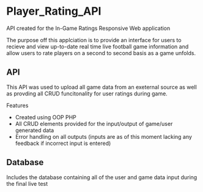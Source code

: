 # Player_Rating_API
API created for the In-Game Ratings Responsive Web application

The purpose off this applciation is to provide an interface for users to recieve and view up-to-date real time live football game information and allow users to rate players on a second to second basis as a game unfolds.

## API

This API was used to upload all game data from an exeternal source as well as provding all CRUD funcitonality for user ratings during game.

Features
- Created using OOP PHP
- All CRUD elements provided for the input/output of game/user generated data
- Error handling on all outputs (inputs are as of this moment lacking any feedback if incorrect input is entered)

## Database
Includes the database containing all of the user and game data input during the final live test
